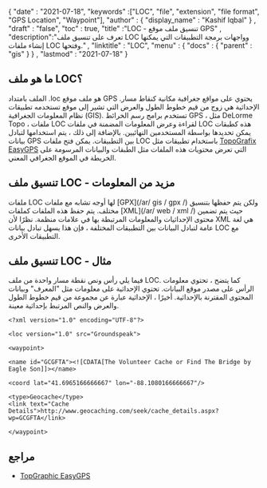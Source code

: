 {
  "date" : "2021-07-18",
  "keywords" :["LOC", "file", "extension", "file format", "GPS Location", "Waypoint"],
  "author" : {
    "display_name" : "Kashif Iqbal"
} ,
  "draft" : "false",
  "toc" : true,
  "title" :"LOC - تنسيق ملف موقع GPS" ,
  "description":"تعرف على تنسيق ملف LOC وواجهات برمجة التطبيقات التي يمكنها إنشاء ملفات LOC وفتحها." ,
  "linktitle" : "LOC",
  "menu" : {
    "docs" : {
      "parent" : "gis"
}
} ,
  "lastmod" : "2021-07-18"
}

## ما هو ملف LOC؟

الملف بامتداد .loc هو ملف موقع GPS يحتوي على مواقع جغرافية مكانية كنقاط مسار. الإحداثية هي زوج من قيم خطوط الطول والعرض التي تشير إلى موقع تستخدمه تطبيقات نظام المعلومات الجغرافية (GIS). تستخدم برامج رسم الخرائط GPS ، مثل DeLorme Topo ، ملفات LOC لقراءة وعرض المعلومات المضمنة في ملفات LOC هذه كطبقات يمكن تحديدها بواسطة المستخدمين النهائيين. بالإضافة إلى ذلك ، يتم استخدامها لتبادل بيانات GPS بين التطبيقات. يمكن فتح ملفات LOC باستخدام تطبيقات مثل [TopoGrafix EasyGPS](https://www.easygps.com/) التي تعرض محتويات هذه الملفات مثل الطبقات والبيانات المرسومة على الخريطة في الموقع الجغرافي المعني.

## تنسيق ملف LOC - مزيد من المعلومات

ملفات LOC لها أوجه تشابه مع ملفات [GPX](/ar/ gis / gpx /) ولكن يتم حفظها بتنسيق مختلف. يتم حفظ هذه الملفات كملفات [XML](/ar/ web / xml /) حيث يتم تضمين محتوى الإحداثيات والمعلومات المرتبطة بها في علامات منظمة. نظرًا لأن XML هي لغة عامة لتبادل البيانات بين التطبيقات المختلفة ، فإن هذا يسهل تبادل بيانات LOC مع التطبيقات الأخرى.

## تنسيق ملف LOC - مثال

فيما يلي رأس ونص نقطة مسار واحدة من ملف LOC. كما يتضح ، تحتوي معلومات الرأس على مصدر موقع البيانات. تحتوي الإحداثية على معلومات مثل "المعرف" وبيانات المحتوى المقترنة بالإحداثية. أخيرًا ، الإحداثية عبارة عن مجموعة من قيم خطوط الطول والعرض والنص المرتبط بإحداثية معينة.

```
<?xml version="1.0" encoding="UTF-8"?>

<loc version="1.0" src="Groundspeak">

<waypoint>

<name id="GCGFTA"><![CDATA[The Volunteer Cache or Find The Bridge by Eagle Son]]></name>

<coord lat="41.6965166666667" lon="-88.1080166666667"/>

<type>Geocache</type>
<link text="Cache Details">http://www.geocaching.com/seek/cache_details.aspx?wp=GCGFTA</link>

</waypoint>
```

## مراجع

* [TopGraphic EasyGPS](https://www.easygps.com/)


